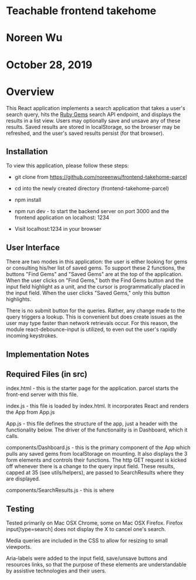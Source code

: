 # Teachable frontend takehome
# Noreen Wu
# October 28, 2019

# Overview
This React application implements a search application that takes a user's search query,
hits the [Ruby Gems](https://rubygems.org/) search API endpoint, and displays the results
in a list view. Users may optionally save and unsave any of these results. Saved results
are stored in localStorage, so the browser may be refreshed, and the user's saved results
persist (for that browser).

## Installation

To view this application, please follow these steps:
  * git clone from https://github.com/noreenwu/frontend-takehome-parcel

  * cd into the newly created directory (frontend-takehome-parcel)

  * npm install

  * npm run dev - to start the backend server on port 3000 and the frontend application on localhost: 1234

  * Visit localhost:1234 in your browser


## User Interface

There are two modes in this application: the user is either looking for gems or consulting
his/her list of saved gems. To support these 2 functions, the buttons "Find Gems" and "Saved Gems"
are at the top of the application. When the user clicks on "Find Gems," both the Find Gems
button and the input field highlight as a unit, and the cursor is programmatically
placed in the input field. When the user clicks "Saved Gems," only this button highlights.

There is no submit button for the queries. Rather, any change made to the query triggers
a lookup. This is convenient but does create issues as the user may type faster than
network retrievals occur. For this reason, the module react-debounce-input is utilized,
to even out the user's rapidly incoming keystrokes.


## Implementation Notes




## Required Files (in src)

index.html - this is the starter page for the application. parcel starts the front-end server with
      this file.

index.js - this file is loaded by index.html. It incorporates React and renders the App from App.js

App.js - this file defines the structure of the app, just a header with the functionality below.
      The driver of the functionality is in Dashboard, which it calls.

components/Dashboard.js - this is the primary component of the App which pulls any saved gems
      from localStorage on mounting. It also displays the 3 form elements and controls their functions.
      The http GET request is kicked off whenever there is a change to the query input field.
      These results, capped at 35 (see utils/helpers), are passed to SearchResults where they are displayed.

components/SearchResults.js -  this is where



## Testing

Tested primarily on Mac OSX Chrome, some on Mac OSX Firefox. Firefox input[type=search]
does not display the X to cancel one's search.

Media queries are included in the CSS to allow for resizing to small viewports.

Aria-labels were added to the input field, save/unsave buttons and resources links,
so that the purpose of these elements are understandable by assistive technologies
and their users.
